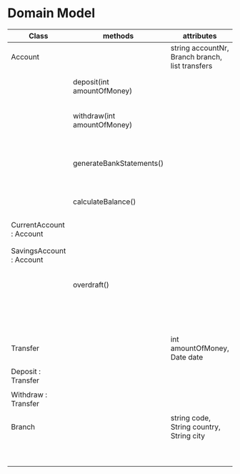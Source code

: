 # Domain Model

| Class                    | methods                     | attributes                                                | scenario                                  | output |
|--------------------------|-----------------------------|-----------------------------------------------------------|-------------------------------------------|--------|
| Account                  |                             | string accountNr, Branch branch, list<Transfer> transfers |                                           |        |
|                          | deposit(int amountOfMoney)  |                                                           | deposit money to account                  |        |
|                          | withdraw(int amountOfMoney) |                                                           | withdraw money from account               |        |
|                          | generateBankStatements()    |                                                           | generate nicely formatted bank statements | String |
|                          | calculateBalance()          |                                                           | calculates current balance                | double |
|                          |                             |                                                           |                                           |        |
| CurrentAccount : Account |                             |                                                           |                                           |        |
|                          |                             |                                                           |                                           |        |
|                          |                             |                                                           |                                           |        |
| SavingsAccount : Account |                             |                                                           |                                           |        |
|                          | overdraft()                 |                                                           | if overdraft is possible (less than 500)  | true   |
|                          |                             |                                                           | if overdraft is not possible              | false  |
| Transfer                 |                             | int amountOfMoney, Date date                              |                                           |        |
|                          |                             |                                                           |                                           |        |
| Deposit : Transfer       |                             |                                                           |                                           |        |
|                          |                             |                                                           |                                           |        |
| Withdraw : Transfer      |                             |                                                           |                                           |        |
|                          |                             |                                                           |                                           |        |
| Branch                   |                             | string code, String country, String city                  |                                           |        |
|                          |                             |                                                           |                                           |        |
|                          |                             |                                                           |                                           |        |
|                          |                             |                                                           |                                           |        |
|                          |                             |                                                           |                                           |        |
|                          |                             |                                                           |                                           |        |
|                          |                             |                                                           |                                           |        |
|                          |                             |                                                           |                                           |        |
|                          |                             |                                                           |                                           |        |
|                          |                             |                                                           |                                           |        |
